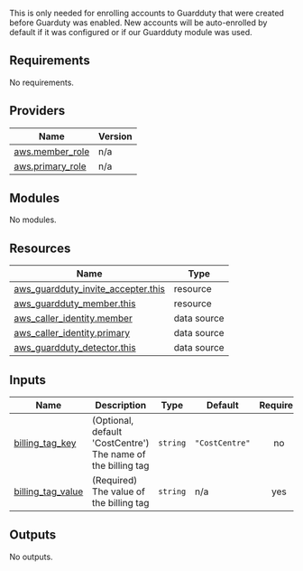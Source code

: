 This is only needed for enrolling accounts to Guardduty that were created before Guarduty was enabled.
New accounts will be auto-enrolled by default if it was configured or if our Guardduty module was used.

## Requirements

No requirements.

## Providers

| Name | Version |
|------|---------|
| <a name="provider_aws.member_role"></a> [aws.member\_role](#provider\_aws.member\_role) | n/a |
| <a name="provider_aws.primary_role"></a> [aws.primary\_role](#provider\_aws.primary\_role) | n/a |

## Modules

No modules.

## Resources

| Name | Type |
|------|------|
| [aws_guardduty_invite_accepter.this](https://registry.terraform.io/providers/hashicorp/aws/latest/docs/resources/guardduty_invite_accepter) | resource |
| [aws_guardduty_member.this](https://registry.terraform.io/providers/hashicorp/aws/latest/docs/resources/guardduty_member) | resource |
| [aws_caller_identity.member](https://registry.terraform.io/providers/hashicorp/aws/latest/docs/data-sources/caller_identity) | data source |
| [aws_caller_identity.primary](https://registry.terraform.io/providers/hashicorp/aws/latest/docs/data-sources/caller_identity) | data source |
| [aws_guardduty_detector.this](https://registry.terraform.io/providers/hashicorp/aws/latest/docs/data-sources/guardduty_detector) | data source |

## Inputs

| Name | Description | Type | Default | Required |
|------|-------------|------|---------|:--------:|
| <a name="input_billing_tag_key"></a> [billing\_tag\_key](#input\_billing\_tag\_key) | (Optional, default 'CostCentre') The name of the billing tag | `string` | `"CostCentre"` | no |
| <a name="input_billing_tag_value"></a> [billing\_tag\_value](#input\_billing\_tag\_value) | (Required) The value of the billing tag | `string` | n/a | yes |

## Outputs

No outputs.
